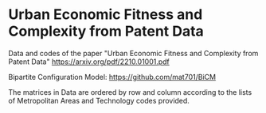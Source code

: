 # Urban Economic Fitness and Complexity from Patent Data
Data and codes of the paper "Urban Economic Fitness and Complexity from Patent Data"
https://arxiv.org/pdf/2210.01001.pdf

Bipartite Configuration Model: https://github.com/mat701/BiCM

The matrices in Data are ordered by row and column according to the lists of Metropolitan Areas and Technology codes provided.
